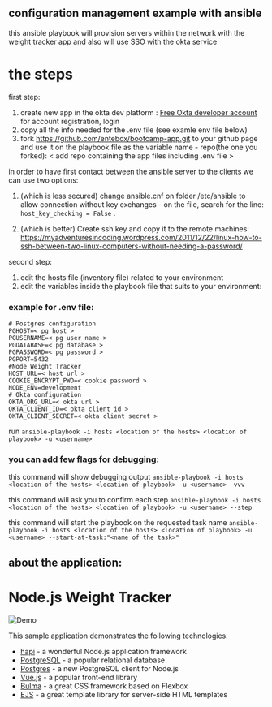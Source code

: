 ## configuration management example with ansible

this ansible playbook will provision servers within the network with the weight tracker app 
and also will use SSO with the okta service

# the steps
first step:

1. create new app in the okta dev platform : [Free Okta developer account](https://developer.okta.com/) for account registration, login
2. copy all the info needed for the .env file (see examle env file below)
3. fork https://github.com/entebox/bootcamp-app.git to your github page 
   and use it on the playbook file as the variable name - repo(the one you forked): < add repo containing the app files including .env file >

in order to have first contact between the ansible server to the clients we can use two options:
1. (which is less secured) change ansible.cnf on folder /etc/ansible to allow connection without key exchanges -
on the file, search for the line: `host_key_checking = False` .

2. (which is better) Create ssh key and copy it to the remote machines:
https://myadventuresincoding.wordpress.com/2011/12/22/linux-how-to-ssh-between-two-linux-computers-without-needing-a-password/

second step:
1. edit the hosts file (inventory file) related to your environment
2. edit the variables inside the playbook file that suits to your environment:

### example for .env file:

```
# Postgres configuration
PGHOST=< pg host >
PGUSERNAME=< pg user name >
PGDATABASE=< pg database >
PGPASSWORD=< pg password >
PGPORT=5432
#Node Weight Tracker
HOST_URL=< host url >
COOKIE_ENCRYPT_PWD=< cookie password >
NODE_ENV=development
# Okta configuration
OKTA_ORG_URL=< okta url >
OKTA_CLIENT_ID=< okta client id >
OKTA_CLIENT_SECRET=< okta client secret >
```

run `ansible-playbook -i hosts <location of the hosts> <location of playbook> -u <username>`
  
### you can add few flags for debugging:
this command will show debugging output 
`ansible-playbook -i hosts <location of the hosts> <location of playbook> -u <username> -vvv`

this command will ask you to confirm each step
`ansible-playbook -i hosts <location of the hosts> <location of playbook> -u <username> --step`

this command will start the playbook on the requested task name
`ansible-playbook -i hosts <location of the hosts> <location of playbook> -u <username> --start-at-task:"<name of the task>"`

## about the application:
# Node.js Weight Tracker

![Demo](docs/build-weight-tracker-app-demo.gif)

This sample application demonstrates the following technologies.

* [hapi](https://hapi.dev) - a wonderful Node.js application framework
* [PostgreSQL](https://www.postgresql.org/) - a popular relational database
* [Postgres](https://github.com/porsager/postgres) - a new PostgreSQL client for Node.js
* [Vue.js](https://vuejs.org/) - a popular front-end library
* [Bulma](https://bulma.io/) - a great CSS framework based on Flexbox
* [EJS](https://ejs.co/) - a great template library for server-side HTML templates

  
  
